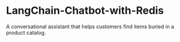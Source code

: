 # LangChain-Chatbot-with-Redis

A conversational assistant that helps customers find items buried in a product catalog.
